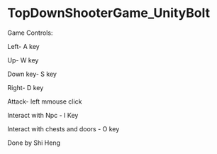# TopDownShooterGame_UnityBolt

Game Controls:

Left- A key

Up- W key

Down key- S key

Right- D key

Attack- left mmouse click

Interact with Npc - I Key

Interact with chests and doors - O key

Done by Shi Heng
